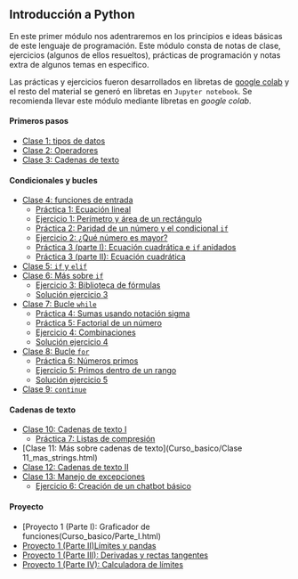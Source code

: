 ## Introducción a Python

En este primer módulo nos adentraremos en los principios e ideas básicas de este lenguaje de programación. Este módulo consta de notas de clase, ejercicios (algunos de ellos resueltos),
prácticas de programación y notas extra de algunos temas en especifico.

Las prácticas y ejercicios fueron desarrollados en libretas de [google colab](https://colab.research.google.com/) y el resto del material se generó en libretas
en ``Jupyter notebook``. Se recomienda llevar este módulo mediante libretas en _google colab_.


#### Primeros pasos

* [Clase 1: tipos de datos](Curso_basico/Clase1_tipos_de_datos.html)
* [Clase 2: Operadores](Curso_basico/Clase2_operadores.html)
* [Clase 3: Cadenas de texto](Curso_basico/Clase3_cadenas_texto.html)

#### Condicionales y bucles

* [Clase 4: funciones de entrada](Curso_basico/Clase4_funciones_entrada.html)
    * [Práctica 1: Ecuación lineal](https://colab.research.google.com/drive/1p4TyjHLJayWpDMMY7CjPdAHwGw_rTwUL?usp=sharing)
    * [Ejercicio 1: Perímetro y área de un rectángulo](https://colab.research.google.com/drive/1YOqdFvlaADpNY0l7OqkfxiLMR0Hyp5QJ?usp=sharing)
    * [Práctica 2: Paridad de un número y el condicional	 ``if`` ](https://colab.research.google.com/drive/13LpmxE0gU-aVRudE_cWPIMNmWaZ2w3dT?usp=sharing)
    * [Ejercicio 2: ¿Qué número es mayor?](https://colab.research.google.com/drive/1_bCrcxbEWFhyZ0KG8-pPZTVmxqgfMIu-?usp=sharing)
    * [Práctica 3 (parte I): Ecuación cuadrática e ``if`` anidados](https://colab.research.google.com/drive/1YkH6ZntTXJfq6MZ9twNoJwEU0qxZKe4r?usp=sharing)
    * [Práctica 3 (parte II): Ecuación cuadrática](https://colab.research.google.com/drive/19OOSB8rEQdjVg-RDfeqBKa_lBrZ4uEbV?usp=sharing)
* [Clase 5: ``if`` y ``elif``](Curso_basico/Clase5_if_elif.html)
* [Clase 6: Más sobre ``if``](Curso_basico/Clase6_mas_if.html)
    * [Ejercicio 3: Biblioteca de fórmulas](https://colab.research.google.com/drive/1ltlWw_wv07gg8rPdEnLYBEIRAg6uKmnl?usp=sharing)
    * [Solución ejercicio 3](Curso_basico/Solución_ej3.html)
* [Clase 7: Bucle ``while``](Curso_basico/Clase7_while.html)
    * [Práctica 4: Sumas usando notación sigma](https://colab.research.google.com/drive/18gWRPGaxKdQx_Yqop2dHMQ2fojKo84Ef?usp=sharing)
    * [Práctica 5: Factorial de un número](https://colab.research.google.com/drive/1gTwau-nIWLb2yyERzlxg43hv_zEcK2on?usp=sharing)
    * [Ejercicio 4: Combinaciones](https://colab.research.google.com/drive/1g2wjiNJcftV5NpGHoIKovzCS-Hz5OLv3?usp=sharing)
    * [Solución ejercicio 4](Curso_basico/Solución_ej4.html)
* [Clase 8: Bucle ``for``](Curso_basico/Clase8_for.html)
    * [Práctica 6: Números primos](https://colab.research.google.com/drive/1GKxj1Zc2F7QLFqNs2ejaYQ_bwKyXE8FN?usp=sharing)
    * [Ejercicio 5: Primos dentro de un rango](https://colab.research.google.com/drive/1sgGl1vvaGHnjdcJ3cYpmokhqXvw36tqu?usp=sharing)
    * [Solución ejercicio 5](Curso_basico/Solución_ej5.html)
* [Clase 9: ``continue``](Curso_basico/Clase9_continue.html)

#### Cadenas de texto

* [Clase 10: Cadenas de texto I](Curso_basico/Clase10_strings.html)
    * [Práctica 7: Listas de compresión](https://colab.research.google.com/drive/1odjv5iekjUcUs8xMc6ye3nf8QjPpdXsa?usp=sharing)
* [Clase 11: Más sobre cadenas de texto](Curso_basico/Clase 11_mas_strings.html)
* [Clase 12: Cadenas de texto II](Curso_basico/Clase12_cadenas_2.html)
* [Clase 13: Manejo de excepciones](Curso_basico/Clase13_excepciones.html)
    * [Ejercicio 6: Creación de un chatbot básico](https://colab.research.google.com/drive/1v95LshmllPxsg2jquLk8NmxD3yloa1YT?usp=sharing)

#### Proyecto
* [Proyecto 1 (Parte I): Graficador de funciones(Curso_basico/Parte_I.html)
* [Proyecto 1 (Parte II)Límites y pandas](Curso_basico/Parte_II.html)
* [Proyecto 1 (Parte III): Derivadas y rectas tangentes](Curso_basico/Parte_III.html)
* [Proyecto 1 (Parte IV): Calculadora de límites](Curso_basico/Parte_IV.html)




